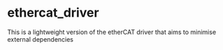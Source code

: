 # ethercat_driver
This is a lightweight version of the etherCAT driver that aims to minimise external dependencies
